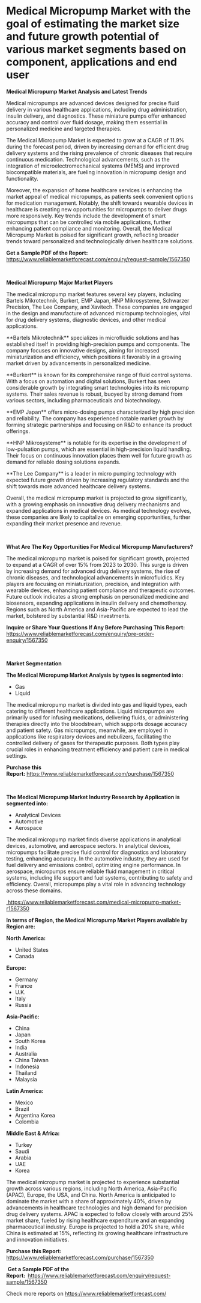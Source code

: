 <p><h1>Medical Micropump Market with the goal of estimating the market size and future growth potential of various market segments based on component, applications and end user</h1></p><p><strong>Medical Micropump Market Analysis and Latest Trends</strong></p>
<p><p>Medical micropumps are advanced devices designed for precise fluid delivery in various healthcare applications, including drug administration, insulin delivery, and diagnostics. These miniature pumps offer enhanced accuracy and control over fluid dosage, making them essential in personalized medicine and targeted therapies.</p><p>The Medical Micropump Market is expected to grow at a CAGR of 11.9% during the forecast period, driven by increasing demand for efficient drug delivery systems and the rising prevalence of chronic diseases that require continuous medication. Technological advancements, such as the integration of microelectromechanical systems (MEMS) and improved biocompatible materials, are fueling innovation in micropump design and functionality.</p><p>Moreover, the expansion of home healthcare services is enhancing the market appeal of medical micropumps, as patients seek convenient options for medication management. Notably, the shift towards wearable devices in healthcare is creating new opportunities for micropumps to deliver drugs more responsively. Key trends include the development of smart micropumps that can be controlled via mobile applications, further enhancing patient compliance and monitoring. Overall, the Medical Micropump Market is poised for significant growth, reflecting broader trends toward personalized and technologically driven healthcare solutions.</p></p>
<p><strong>Get a Sample PDF of the Report:&nbsp;</strong> <a href="https://www.reliablemarketforecast.com/enquiry/request-sample/1567350?utm_campaign=2761&utm_medium=2&utm_source=Github&utm_content=ia&utm_term=23032025&utm_id=medical-micropump">https://www.reliablemarketforecast.com/enquiry/request-sample/1567350</a></p>
<p>&nbsp;</p>
<p><strong>Medical Micropump Major Market Players</strong></p>
<p><p>The medical micropump market features several key players, including Bartels Mikrotechnik, Burkert, EMP Japan, HNP Mikrosysteme, Schwarzer Precision, The Lee Company, and Xavitech. These companies are engaged in the design and manufacture of advanced micropump technologies, vital for drug delivery systems, diagnostic devices, and other medical applications.</p><p>**Bartels Mikrotechnik** specializes in microfluidic solutions and has established itself in providing high-precision pumps and components. The company focuses on innovative designs, aiming for increased miniaturization and efficiency, which positions it favorably in a growing market driven by advancements in personalized medicine.</p><p>**Burkert** is known for its comprehensive range of fluid control systems. With a focus on automation and digital solutions, Burkert has seen considerable growth by integrating smart technologies into its micropump systems. Their sales revenue is robust, buoyed by strong demand from various sectors, including pharmaceuticals and biotechnology.</p><p>**EMP Japan** offers micro-dosing pumps characterized by high precision and reliability. The company has experienced notable market growth by forming strategic partnerships and focusing on R&D to enhance its product offerings. </p><p>**HNP Mikrosysteme** is notable for its expertise in the development of low-pulsation pumps, which are essential in high-precision liquid handling. Their focus on continuous innovation places them well for future growth as demand for reliable dosing solutions expands.</p><p>**The Lee Company** is a leader in micro pumping technology with expected future growth driven by increasing regulatory standards and the shift towards more advanced healthcare delivery systems.</p><p>Overall, the medical micropump market is projected to grow significantly, with a growing emphasis on innovative drug delivery mechanisms and expanded applications in medical devices. As medical technology evolves, these companies are likely to capitalize on emerging opportunities, further expanding their market presence and revenue.</p></p>
<p>&nbsp;</p>
<p><strong>What Are The Key Opportunities For Medical Micropump Manufacturers?</strong></p>
<p><p>The medical micropump market is poised for significant growth, projected to expand at a CAGR of over 15% from 2023 to 2030. This surge is driven by increasing demand for advanced drug delivery systems, the rise of chronic diseases, and technological advancements in microfluidics. Key players are focusing on miniaturization, precision, and integration with wearable devices, enhancing patient compliance and therapeutic outcomes. Future outlook indicates a strong emphasis on personalized medicine and biosensors, expanding applications in insulin delivery and chemotherapy. Regions such as North America and Asia-Pacific are expected to lead the market, bolstered by substantial R&D investments.</p></p>
<p><strong>Inquire or Share Your Questions If Any Before Purchasing This Report:</strong> <a href="https://www.reliablemarketforecast.com/enquiry/pre-order-enquiry/1567350?utm_campaign=2761&utm_medium=2&utm_source=Github&utm_content=ia&utm_term=23032025&utm_id=medical-micropump">https://www.reliablemarketforecast.com/enquiry/pre-order-enquiry/1567350</a></p>
<p>&nbsp;</p>
<p><strong>Market Segmentation</strong></p>
<p><strong>The Medical Micropump Market Analysis by types is segmented into:</strong></p>
<p><ul><li>Gas</li><li>Liquid</li></ul></p>
<p><p>The medical micropump market is divided into gas and liquid types, each catering to different healthcare applications. Liquid micropumps are primarily used for infusing medications, delivering fluids, or administering therapies directly into the bloodstream, which supports dosage accuracy and patient safety. Gas micropumps, meanwhile, are employed in applications like respiratory devices and nebulizers, facilitating the controlled delivery of gases for therapeutic purposes. Both types play crucial roles in enhancing treatment efficiency and patient care in medical settings.</p></p>
<p><strong>Purchase this Report:&nbsp;</strong><a href="https://www.reliablemarketforecast.com/purchase/1567350?utm_campaign=2761&utm_medium=2&utm_source=Github&utm_content=ia&utm_term=23032025&utm_id=medical-micropump">https://www.reliablemarketforecast.com/purchase/1567350</a></p>
<p>&nbsp;</p>
<p><strong>The Medical Micropump Market Industry Research by Application is segmented into:</strong></p>
<p><ul><li>Analytical Devices</li><li>Automotive</li><li>Aerospace</li></ul></p>
<p><p>The medical micropump market finds diverse applications in analytical devices, automotive, and aerospace sectors. In analytical devices, micropumps facilitate precise fluid control for diagnostics and laboratory testing, enhancing accuracy. In the automotive industry, they are used for fuel delivery and emissions control, optimizing engine performance. In aerospace, micropumps ensure reliable fluid management in critical systems, including life support and fuel systems, contributing to safety and efficiency. Overall, micropumps play a vital role in advancing technology across these domains.</p></p>
<p><a href="https://www.reliablemarketforecast.com/medical-micropump-market-r1567350?utm_campaign=2761&utm_medium=2&utm_source=Github&utm_content=ia&utm_term=23032025&utm_id=medical-micropump">&nbsp;https://www.reliablemarketforecast.com/medical-micropump-market-r1567350</a></p>
<p><strong>In terms of Region, the Medical Micropump Market Players available by Region are:</strong></p>
<p>
    <p> <strong> North America: </strong>
        <ul>
            <li>United States</li>
            <li>Canada</li>
        </ul>
        </p> 
    <p> <strong> Europe: </strong>
        <ul>
            <li>Germany</li>
            <li>France</li>
            <li>U.K.</li>
            <li>Italy</li>
            <li>Russia</li>
        </ul>
        </p> 
    <p> <strong> Asia-Pacific: </strong>
        <ul>
            <li>China</li>
            <li>Japan</li>
            <li>South Korea</li>
            <li>India</li>
            <li>Australia</li>
            <li>China Taiwan</li>
            <li>Indonesia</li>
            <li>Thailand</li>
            <li>Malaysia</li>
        </ul>
        </p> 
    <p> <strong> Latin America: </strong>
        <ul>
            <li>Mexico</li>
            <li>Brazil</li>
            <li>Argentina Korea</li>
            <li>Colombia</li>
        </ul>
        </p> 
    <p> <strong> Middle East & Africa: </strong>
        <ul>
            <li>Turkey</li>
            <li>Saudi</li>
            <li>Arabia</li>
            <li>UAE</li>
            <li>Korea</li>
        </ul>
    </p>
    </p>
<p><p>The medical micropump market is projected to experience substantial growth across various regions, including North America, Asia-Pacific (APAC), Europe, the USA, and China. North America is anticipated to dominate the market with a share of approximately 40%, driven by advancements in healthcare technologies and high demand for precision drug delivery systems. APAC is expected to follow closely with around 25% market share, fueled by rising healthcare expenditure and an expanding pharmaceutical industry. Europe is projected to hold a 20% share, while China is estimated at 15%, reflecting its growing healthcare infrastructure and innovation initiatives.</p></p>
<p><strong>Purchase this Report: </strong><a href="https://www.reliablemarketforecast.com/purchase/1567350?utm_campaign=2761&utm_medium=2&utm_source=Github&utm_content=ia&utm_term=23032025&utm_id=medical-micropump">https://www.reliablemarketforecast.com/purchase/1567350</a></p>
<p>&nbsp;<strong>Get a Sample PDF of the Report:&nbsp;&nbsp;</strong><a href="https://www.reliablemarketforecast.com/enquiry/request-sample/1567350?utm_campaign=2761&utm_medium=2&utm_source=Github&utm_content=ia&utm_term=23032025&utm_id=medical-micropump">https://www.reliablemarketforecast.com/enquiry/request-sample/1567350</a></p>
<p><strong></strong></p>
<p>Check more reports on <a href="https://www.reliablemarketforecast.com/?utm_campaign=2761&utm_medium=2&utm_source=Github&utm_content=ia&utm_term=23032025&utm_id=medical-micropump">https://www.reliablemarketforecast.com/</a></p>